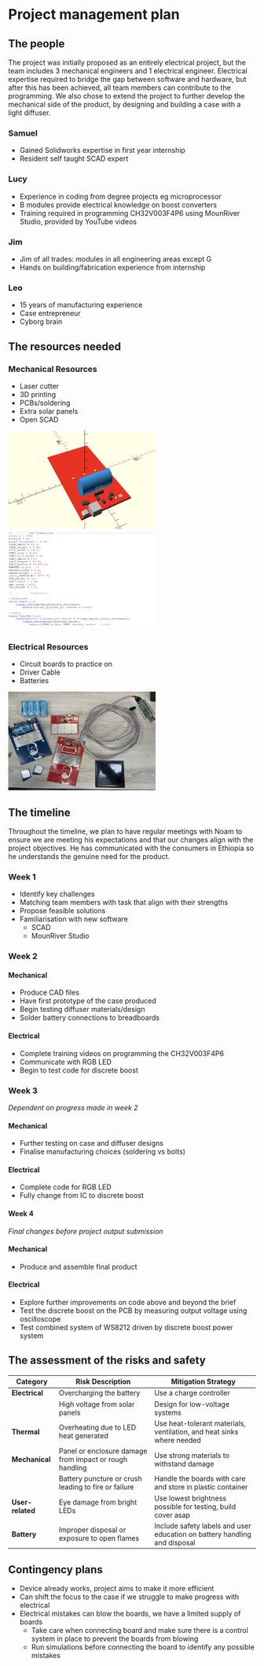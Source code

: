 # Project management plan


## The people

The project was initially proposed as an entirely electrical project, but the team includes 3 mechanical engineers and 1 electrical engineer.
Electrical expertise required to bridge the gap between software and hardware, but after this has been achieved, all team members can contribute to the programming. We also chose to extend the project to further develop the mechanical side of the product, by designing and building a case with a light diffuser. 


### Samuel 
- Gained Solidworks expertise in first year internship
- Resident self taught SCAD expert

### Lucy  
- Experience in coding from degree projects eg microprocessor
- B modules provide electrical knowledge on boost converters
- Training required in programming CH32V003F4P6 using MounRiver Studio, provided by YouTube videos

### Jim  
- Jim of all trades: modules in all engineering areas except G
- Hands on building/fabrication experience from internship 

### Leo
- 15 years of manufacturing experience
- Case entrepreneur
- Cyborg brain

## The resources needed

### Mechanical Resources
- Laser cutter
- 3D printing
- PCBs/soldering
- Extra solar panels
- Open SCAD

<img src="assets/PCB_model_22:5.png" alt="Alt Text" width="300" height="200"> 
<img src="assets/Code_example_OPENSCAD.png" alt="Alt Text" width="300" height="200"> 

### Electrical Resources
- Circuit boards to practice on
- Driver Cable
- Batteries

<img src="assets/electricalsupplies.jpg" alt="Alt Text" width="300" height="200"> 

## The timeline
Throughout the timeline, we plan to have regular meetings with Noam to ensure we are meeting his expectations and that our changes align with the project objectives. He has communicated with the consumers in Ethiopia so he understands the genuine need for the product. 

### Week 1
- Identify key challenges
- Matching team members with task that align with their strengths
- Propose feasible solutions
- Familiarisation with new software
  - SCAD
  - MounRiver Studio

### Week 2
#### Mechanical
- Produce CAD files
- Have first prototype of the case produced
- Begin testing diffuser materials/design
- Solder battery connections to breadboards

#### Electrical
- Complete training videos on programming the CH32V003F4P6
- Communicate with RGB LED
- Begin to test code for discrete boost

### Week 3
*Dependent on progress made in week 2*

#### Mechanical
- Further testing on case and diffuser designs
- Finalise manufacturing choices (soldering vs bolts)

#### Electrical
- Complete code for RGB LED
- Fully change from IC to discrete boost


#### Week 4
*Final changes before project output submission*

#### Mechanical
- Produce and assemble final product

#### Electrical
- Explore further improvements on code above and beyond the brief
- Test the discrete boost on the PCB by measuring output voltage using oscilloscope
- Test combined system of WS8212 driven by discrete boost power system



## The assessment of the risks and safety
| Category         | Risk Description                                                                 | Mitigation Strategy                                                                 |
|------------------|----------------------------------------------------------------------------------|-------------------------------------------------------------------------------------|
| **Electrical**   | Overcharging the battery                                                         | Use a charge controller                                                            |
|                  | High voltage from solar panels                                                   | Design for low-voltage systems                                                     |
| **Thermal**      | Overheating due to LED heat generated                                            | Use heat-tolerant materials, ventilation, and heat sinks where needed              |
| **Mechanical**   | Panel or enclosure damage from impact or rough handling                          | Use strong materials to withstand damage                                           |
|                  | Battery puncture or crush leading to fire or failure                             | Handle the boards with care and store in plastic container                         |
| **User-related** | Eye damage from bright LEDs                                                      | Use lowest brightness possible for testing, build cover asap                       |
| **Battery**      | Improper disposal or exposure to open flames                                     | Include safety labels and user education on battery handling and disposal          |



## Contingency plans
- Device already works, project aims to make it more efficient
- Can shift the focus to the case if we struggle to make progress with electrical
- Electrical mistakes can blow the boards, we have a limited supply of boards
  - Take care when connecting board and make sure there is a control system in place to prevent the boards from blowing
  - Run simulations before connecting the board to identify any possible mistakes


